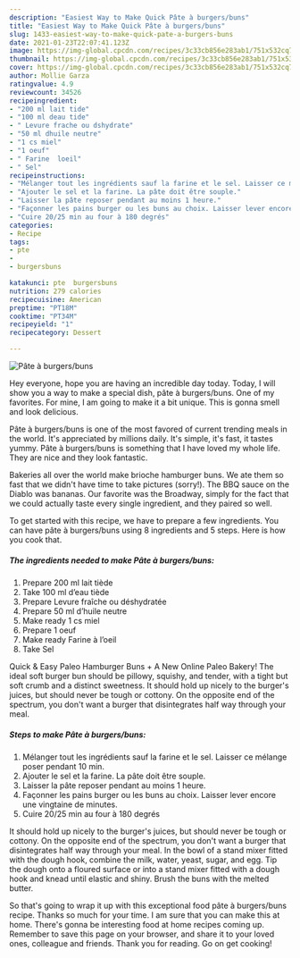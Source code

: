```yaml
---
description: "Easiest Way to Make Quick Pâte à burgers/buns"
title: "Easiest Way to Make Quick Pâte à burgers/buns"
slug: 1433-easiest-way-to-make-quick-pate-a-burgers-buns
date: 2021-01-23T22:07:41.123Z
image: https://img-global.cpcdn.com/recipes/3c33cb856e283ab1/751x532cq70/pate-a-burgersbuns-photo-principale-de-la-recette.jpg
thumbnail: https://img-global.cpcdn.com/recipes/3c33cb856e283ab1/751x532cq70/pate-a-burgersbuns-photo-principale-de-la-recette.jpg
cover: https://img-global.cpcdn.com/recipes/3c33cb856e283ab1/751x532cq70/pate-a-burgersbuns-photo-principale-de-la-recette.jpg
author: Mollie Garza
ratingvalue: 4.9
reviewcount: 34526
recipeingredient:
- "200 ml lait tide"
- "100 ml deau tide"
- " Levure frache ou dshydrate"
- "50 ml dhuile neutre"
- "1 cs miel"
- "1 oeuf"
- " Farine  loeil"
- " Sel"
recipeinstructions:
- "Mélanger tout les ingrédients sauf la farine et le sel. Laisser ce mélange poser pendant 10 min."
- "Ajouter le sel et la farine. La pâte doit être souple."
- "Laisser la pâte reposer pendant au moins 1 heure."
- "Façonner les pains burger ou les buns au choix. Laisser lever encore une vingtaine de minutes."
- "Cuire 20/25 min au four à 180 degrés"
categories:
- Recipe
tags:
- pte
- 
- burgersbuns

katakunci: pte  burgersbuns 
nutrition: 279 calories
recipecuisine: American
preptime: "PT18M"
cooktime: "PT34M"
recipeyield: "1"
recipecategory: Dessert

---
```



![Pâte à burgers/buns](https://img-global.cpcdn.com/recipes/3c33cb856e283ab1/751x532cq70/pate-a-burgersbuns-photo-principale-de-la-recette.jpg)

Hey everyone, hope you are having an incredible day today. Today, I will show you a way to make a special dish, pâte à burgers/buns. One of my favorites. For mine, I am going to make it a bit unique. This is gonna smell and look delicious.

Pâte à burgers/buns is one of the most favored of current trending meals in the world. It's appreciated by millions daily. It's simple, it's fast, it tastes yummy. Pâte à burgers/buns is something that I have loved my whole life. They are nice and they look fantastic.

Bakeries all over the world make brioche hamburger buns. We ate them so fast that we didn&#39;t have time to take pictures (sorry!). The BBQ sauce on the Diablo was bananas. Our favorite was the Broadway, simply for the fact that we could actually taste every single ingredient, and they paired so well.


To get started with this recipe, we have to prepare a few ingredients. You can have pâte à burgers/buns using 8 ingredients and 5 steps. Here is how you cook that.

<!--inarticleads1-->

##### The ingredients needed to make Pâte à burgers/buns:

1. Prepare 200 ml lait tiède
1. Take 100 ml d’eau tiède
1. Prepare  Levure fraîche ou déshydratée
1. Prepare 50 ml d’huile neutre
1. Make ready 1 cs miel
1. Prepare 1 oeuf
1. Make ready  Farine à l’oeil
1. Take  Sel


Quick &amp; Easy Paleo Hamburger Buns + A New Online Paleo Bakery! The ideal soft burger bun should be pillowy, squishy, and tender, with a tight but soft crumb and a distinct sweetness. It should hold up nicely to the burger&#39;s juices, but should never be tough or cottony. On the opposite end of the spectrum, you don&#39;t want a burger that disintegrates half way through your meal. 

<!--inarticleads2-->

##### Steps to make Pâte à burgers/buns:

1. Mélanger tout les ingrédients sauf la farine et le sel. Laisser ce mélange poser pendant 10 min.
1. Ajouter le sel et la farine. La pâte doit être souple.
1. Laisser la pâte reposer pendant au moins 1 heure.
1. Façonner les pains burger ou les buns au choix. Laisser lever encore une vingtaine de minutes.
1. Cuire 20/25 min au four à 180 degrés


It should hold up nicely to the burger&#39;s juices, but should never be tough or cottony. On the opposite end of the spectrum, you don&#39;t want a burger that disintegrates half way through your meal. In the bowl of a stand mixer fitted with the dough hook, combine the milk, water, yeast, sugar, and egg. Tip the dough onto a floured surface or into a stand mixer fitted with a dough hook and knead until elastic and shiny. Brush the buns with the melted butter. 

So that's going to wrap it up with this exceptional food pâte à burgers/buns recipe. Thanks so much for your time. I am sure that you can make this at home. There's gonna be interesting food at home recipes coming up. Remember to save this page on your browser, and share it to your loved ones, colleague and friends. Thank you for reading. Go on get cooking!
